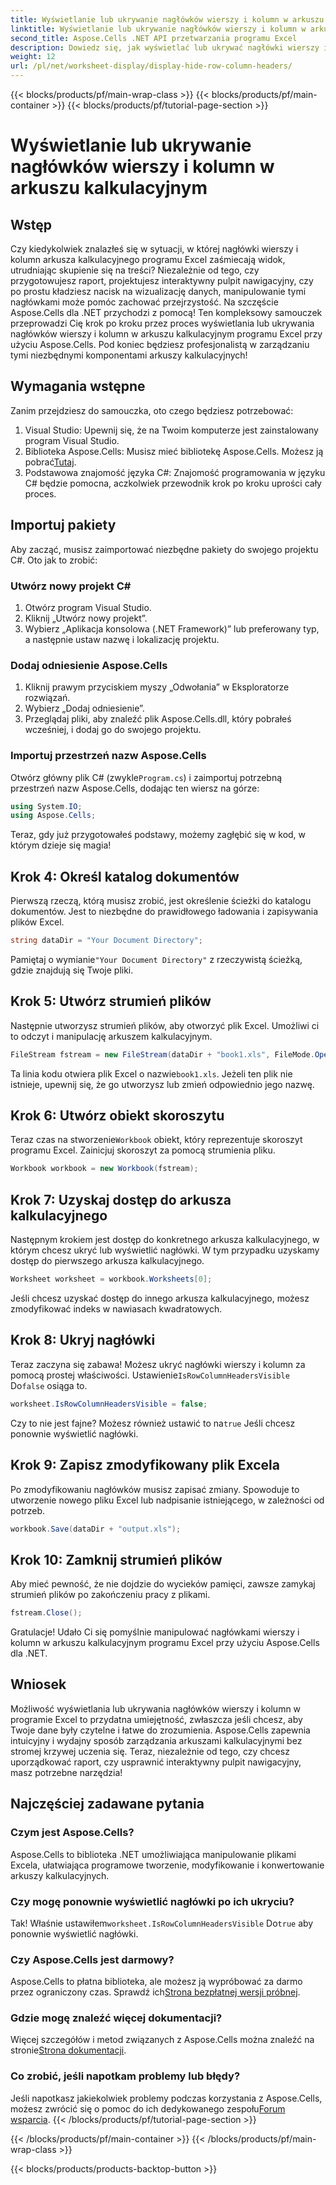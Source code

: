 ```yaml
---
title: Wyświetlanie lub ukrywanie nagłówków wierszy i kolumn w arkuszu kalkulacyjnym
linktitle: Wyświetlanie lub ukrywanie nagłówków wierszy i kolumn w arkuszu kalkulacyjnym
second_title: Aspose.Cells .NET API przetwarzania programu Excel
description: Dowiedz się, jak wyświetlać lub ukrywać nagłówki wierszy i kolumn w arkuszach kalkulacyjnych programu Excel przy użyciu Aspose.Cells dla .NET. Postępuj zgodnie z naszym szczegółowym samouczkiem.
weight: 12
url: /pl/net/worksheet-display/display-hide-row-column-headers/
---
```


{{< blocks/products/pf/main-wrap-class >}}
{{< blocks/products/pf/main-container >}}
{{< blocks/products/pf/tutorial-page-section >}}

# Wyświetlanie lub ukrywanie nagłówków wierszy i kolumn w arkuszu kalkulacyjnym

## Wstęp

Czy kiedykolwiek znalazłeś się w sytuacji, w której nagłówki wierszy i kolumn arkusza kalkulacyjnego programu Excel zaśmiecają widok, utrudniając skupienie się na treści? Niezależnie od tego, czy przygotowujesz raport, projektujesz interaktywny pulpit nawigacyjny, czy po prostu kładziesz nacisk na wizualizację danych, manipulowanie tymi nagłówkami może pomóc zachować przejrzystość. Na szczęście Aspose.Cells dla .NET przychodzi z pomocą! Ten kompleksowy samouczek przeprowadzi Cię krok po kroku przez proces wyświetlania lub ukrywania nagłówków wierszy i kolumn w arkuszu kalkulacyjnym programu Excel przy użyciu Aspose.Cells. Pod koniec będziesz profesjonalistą w zarządzaniu tymi niezbędnymi komponentami arkuszy kalkulacyjnych!

## Wymagania wstępne

Zanim przejdziesz do samouczka, oto czego będziesz potrzebować:

1. Visual Studio: Upewnij się, że na Twoim komputerze jest zainstalowany program Visual Studio.
2.  Biblioteka Aspose.Cells: Musisz mieć bibliotekę Aspose.Cells. Możesz ją pobrać[Tutaj](https://releases.aspose.com/cells/net/).
3. Podstawowa znajomość języka C#: Znajomość programowania w języku C# będzie pomocna, aczkolwiek przewodnik krok po kroku uprości cały proces.

## Importuj pakiety

Aby zacząć, musisz zaimportować niezbędne pakiety do swojego projektu C#. Oto jak to zrobić:

### Utwórz nowy projekt C#

1. Otwórz program Visual Studio.
2. Kliknij „Utwórz nowy projekt”.
3. Wybierz „Aplikacja konsolowa (.NET Framework)” lub preferowany typ, a następnie ustaw nazwę i lokalizację projektu.

### Dodaj odniesienie Aspose.Cells

1. Kliknij prawym przyciskiem myszy „Odwołania” w Eksploratorze rozwiązań.
2. Wybierz „Dodaj odniesienie”.
3. Przeglądaj pliki, aby znaleźć plik Aspose.Cells.dll, który pobrałeś wcześniej, i dodaj go do swojego projektu.

### Importuj przestrzeń nazw Aspose.Cells

 Otwórz główny plik C# (zwykle`Program.cs`) i zaimportuj potrzebną przestrzeń nazw Aspose.Cells, dodając ten wiersz na górze:

```csharp
using System.IO;
using Aspose.Cells;
```

Teraz, gdy już przygotowałeś podstawy, możemy zagłębić się w kod, w którym dzieje się magia!

## Krok 4: Określ katalog dokumentów

Pierwszą rzeczą, którą musisz zrobić, jest określenie ścieżki do katalogu dokumentów. Jest to niezbędne do prawidłowego ładowania i zapisywania plików Excel.

```csharp
string dataDir = "Your Document Directory";
```

 Pamiętaj o wymianie`"Your Document Directory"` z rzeczywistą ścieżką, gdzie znajdują się Twoje pliki.

## Krok 5: Utwórz strumień plików

Następnie utworzysz strumień plików, aby otworzyć plik Excel. Umożliwi ci to odczyt i manipulację arkuszem kalkulacyjnym.

```csharp
FileStream fstream = new FileStream(dataDir + "book1.xls", FileMode.Open);
```

Ta linia kodu otwiera plik Excel o nazwie`book1.xls`. Jeżeli ten plik nie istnieje, upewnij się, że go utworzysz lub zmień odpowiednio jego nazwę.

## Krok 6: Utwórz obiekt skoroszytu

 Teraz czas na stworzenie`Workbook` obiekt, który reprezentuje skoroszyt programu Excel. Zainicjuj skoroszyt za pomocą strumienia pliku.

```csharp
Workbook workbook = new Workbook(fstream);
```

## Krok 7: Uzyskaj dostęp do arkusza kalkulacyjnego

Następnym krokiem jest dostęp do konkretnego arkusza kalkulacyjnego, w którym chcesz ukryć lub wyświetlić nagłówki. W tym przypadku uzyskamy dostęp do pierwszego arkusza kalkulacyjnego.

```csharp
Worksheet worksheet = workbook.Worksheets[0];
```

Jeśli chcesz uzyskać dostęp do innego arkusza kalkulacyjnego, możesz zmodyfikować indeks w nawiasach kwadratowych.

## Krok 8: Ukryj nagłówki

 Teraz zaczyna się zabawa! Możesz ukryć nagłówki wierszy i kolumn za pomocą prostej właściwości. Ustawienie`IsRowColumnHeadersVisible` Do`false` osiąga to.

```csharp
worksheet.IsRowColumnHeadersVisible = false;
```

 Czy to nie jest fajne? Możesz również ustawić to na`true` Jeśli chcesz ponownie wyświetlić nagłówki.

## Krok 9: Zapisz zmodyfikowany plik Excela

Po zmodyfikowaniu nagłówków musisz zapisać zmiany. Spowoduje to utworzenie nowego pliku Excel lub nadpisanie istniejącego, w zależności od potrzeb.

```csharp
workbook.Save(dataDir + "output.xls");
```

## Krok 10: Zamknij strumień plików

Aby mieć pewność, że nie dojdzie do wycieków pamięci, zawsze zamykaj strumień plików po zakończeniu pracy z plikami.

```csharp
fstream.Close();
```

Gratulacje! Udało Ci się pomyślnie manipulować nagłówkami wierszy i kolumn w arkuszu kalkulacyjnym programu Excel przy użyciu Aspose.Cells dla .NET. 

## Wniosek

Możliwość wyświetlania lub ukrywania nagłówków wierszy i kolumn w programie Excel to przydatna umiejętność, zwłaszcza jeśli chcesz, aby Twoje dane były czytelne i łatwe do zrozumienia. Aspose.Cells zapewnia intuicyjny i wydajny sposób zarządzania arkuszami kalkulacyjnymi bez stromej krzywej uczenia się. Teraz, niezależnie od tego, czy chcesz uporządkować raport, czy usprawnić interaktywny pulpit nawigacyjny, masz potrzebne narzędzia!

## Najczęściej zadawane pytania

### Czym jest Aspose.Cells?
Aspose.Cells to biblioteka .NET umożliwiająca manipulowanie plikami Excela, ułatwiająca programowe tworzenie, modyfikowanie i konwertowanie arkuszy kalkulacyjnych.

### Czy mogę ponownie wyświetlić nagłówki po ich ukryciu?
 Tak! Właśnie ustawiłem`worksheet.IsRowColumnHeadersVisible` Do`true` aby ponownie wyświetlić nagłówki.

### Czy Aspose.Cells jest darmowy?
 Aspose.Cells to płatna biblioteka, ale możesz ją wypróbować za darmo przez ograniczony czas. Sprawdź ich[Strona bezpłatnej wersji próbnej](https://releases.aspose.com/).

### Gdzie mogę znaleźć więcej dokumentacji?
 Więcej szczegółów i metod związanych z Aspose.Cells można znaleźć na stronie[Strona dokumentacji](https://reference.aspose.com/cells/net/).

### Co zrobić, jeśli napotkam problemy lub błędy?
 Jeśli napotkasz jakiekolwiek problemy podczas korzystania z Aspose.Cells, możesz zwrócić się o pomoc do ich dedykowanego zespołu[Forum wsparcia](https://forum.aspose.com/c/cells/9).
{{< /blocks/products/pf/tutorial-page-section >}}

{{< /blocks/products/pf/main-container >}}
{{< /blocks/products/pf/main-wrap-class >}}

{{< blocks/products/products-backtop-button >}}
